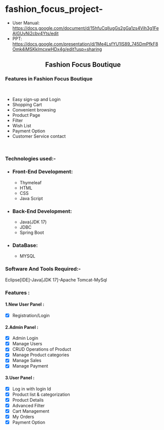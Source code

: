 # fashion_focus_project-
 - User Manual: https://docs.google.com/document/d/15hfuCqlIugGs2gGa1zs4Vih3g1FeAIGUvNi2cbv4Yts/edit
 - PPT: https://docs.google.com/presentation/d/1Me4LsfYU1lS89_745DmPfkF8Omk4iMSKkImcxwHDx4g/edit?usp=sharing
<div align="center"> <h2>Fashion Focus Boutique</h2></div>	
<h3>Features in  Fashion Focus Boutique</h3>
<br>
<ul>
	<li>	Easy sign-up and Login</li>
	<li>Shopping Cart</li>
	<li>Convenient browsing</li>
	<li>Product Page</li>
	<li>	Filter</li>
	<li>Wish List</li>
	<li>Payment Option</li>
	<li>Customer Service contact </li></ul>
	<br>
	<h3>Technologies used:-</h3>
	<ul>
	<li><h3>Front-End Development:</h3>
		<ul>
	<li>Thymeleaf</li>
	<li>HTML</li>
			<li>CSS</li>
			<li>Java Script</li></ul>
	<li><h3>Back-End Development:</h3>
		<ul>
	<li>Java(JDK 17)</li>
	<li>JDBC</li>
			<li>Spring Boot</li></ul>
		<li><h3>DataBase:</h3>
			<ul>
				<li>MYSQL</li></ul>
	</ul>
	<h3>Software And Tools Required:- </h3> <p>Eclipse[IDE]-Java[JDK 17]-Apache Tomcat-MySql</p>
	<h3>Features :</h3>
	
<h4> 1.New User Panel :</h4>

- [X] Registration/Login
	
<h4> 2.Admin Panel : </h4>

- [X] Admin Login
- [X] Manage Users
- [X] CRUD Operations of Product 	
- [X] Manage Product categories
- [X] Manage Sales
- [X] Manage Payment

<h4> 3.User Panel :</h4>

- [X] Log in with login Id
- [X] Product list & categorization
- [X] Product Details	
- [X] Advanced Filter
- [X] Cart Management
- [X] My Orders
- [X] Payment Option
